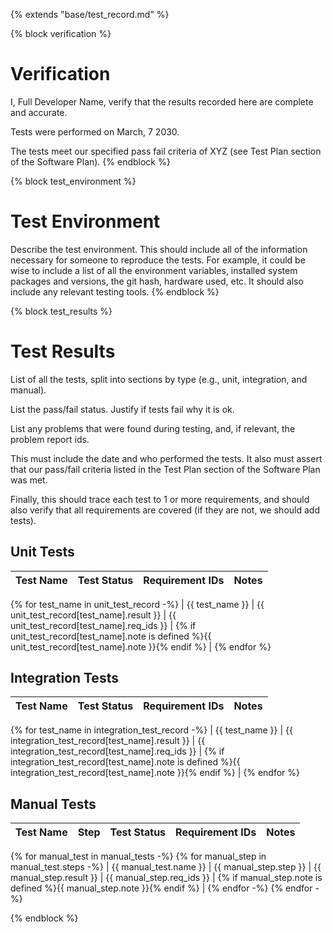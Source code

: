 {% extends "base/test_record.md" %}

{% block verification %}
# Verification

I, Full Developer Name, verify that the results recorded here are complete and accurate.

Tests were performed on March, 7 2030.

The tests meet our specified pass fail criteria of XYZ (see Test Plan section of the Software Plan).
{% endblock %}

{% block test_environment %}
# Test Environment

Describe the test environment.  This should include all of the information necessary for someone to reproduce the tests.  For example, it could be wise to include a list of all the environment variables, installed system packages and versions, the git hash, hardware used, etc.  It should also include any relevant testing tools.
{% endblock %}

{% block test_results %}
# Test Results
List of all the tests, split into sections by type (e.g., unit, integration, and manual).

List the pass/fail status.  Justify if tests fail why it is ok.

List any problems that were found during testing, and, if relevant, the problem report ids.

This must include the date and who performed the tests.  It also must assert that our pass/fail criteria listed in the Test Plan section of the Software Plan was met.

Finally, this should trace each test to 1 or more requirements, and should also verify that all requirements are covered (if they are not, we should add tests).

## Unit Tests

| Test Name | Test Status | Requirement IDs | Notes |
| --- | --- | --- | --- |
{% for test_name in unit_test_record -%}
| {{ test_name }} | {{ unit_test_record[test_name].result }} | {{ unit_test_record[test_name].req_ids }} | {% if unit_test_record[test_name].note is defined %}{{ unit_test_record[test_name].note }}{% endif %} |
{% endfor %}

## Integration Tests
| Test Name | Test Status | Requirement IDs | Notes |
| --- | --- | --- | --- |
{% for test_name in integration_test_record -%}
| {{ test_name }} | {{ integration_test_record[test_name].result }} | {{ integration_test_record[test_name].req_ids }} | {% if integration_test_record[test_name].note is defined %}{{ integration_test_record[test_name].note }}{% endif %} |
{% endfor %}

## Manual Tests
| Test Name | Step | Test Status | Requirement IDs | Notes |
| --- | --- | --- | --- | --- |
{% for manual_test in manual_tests -%}
{% for manual_step in manual_test.steps -%}
| {{ manual_test.name }} | {{ manual_step.step }} | {{ manual_step.result }} | {{ manual_step.req_ids }} | {% if manual_step.note is defined %}{{ manual_step.note }}{% endif %} |
{% endfor -%}
{% endfor -%}

{% endblock %}
